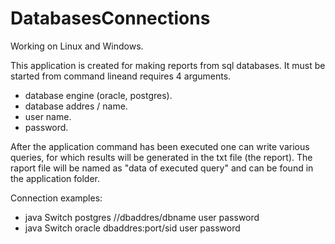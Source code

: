 # DatabasesConnections

Working on Linux and Windows.

This application is created for making reports from sql databases. It must be started from command lineand requires 4 arguments.
- database engine (oracle, postgres).
- database addres / name.
- user name.
- password.

After the application command has been executed one can write various queries, for which results will be generated in the 
txt file (the report). The raport file will be named as "data of executed query" and can be found in the application folder.

Connection examples:

- java Switch postgres //dbaddres/dbname user password
- java Switch oracle dbaddres:port/sid user password


